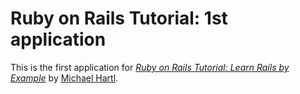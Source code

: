 # Ruby on Rails Tutorial: 1st application

This is the first application for
[*Ruby on Rails Tutorial: Learn Rails by Example*](http://railstutorial.org/)
by [Michael Hartl](http://michaelhartl.com/).
